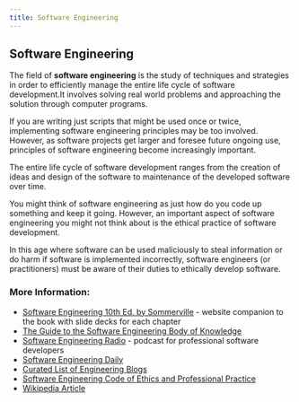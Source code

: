 ```yaml
---
title: Software Engineering
---
```

## Software Engineering

The field of **software engineering** is the study of techniques and strategies in order to efficiently manage the entire life cycle of software development.It involves solving real world problems and approaching the solution through computer programs.

If you are writing just scripts that might be used once or twice, implementing software engineering principles may be too involved. However, as software projects get larger and foresee future ongoing use, principles of software engineering become increasingly important.

The entire life cycle of software development ranges from the creation of ideas and design of the software to maintenance of the developed software over time.

You might think of software engineering as just how do you code up something and keep it going. However, an important aspect of software engineering you might not think about is the ethical practice of software development.

In this age where software can be used maliciously to steal information or do harm if software is implemented incorrectly, software engineers (or practitioners) must be aware of their duties to ethically develop software. 

### More Information:

- <a href='http://iansommerville.com/software-engineering-book/' target='_blank' rel='nofollow'>Software Engineering 10th Ed. by Sommerville</a> - website companion to the book with slide decks for each chapter
- <a href='https://www.computer.org/web/swebok' target='_blank' rel='nofollow'>The Guide to the Software Engineering Body of Knowledge</a>
- <a href='http://www.se-radio.net/' target='_blank' rel='nofollow'>Software Engineering Radio</a> - podcast for professional software developers
- <a href='https://softwareengineeringdaily.com/' target='_blank' rel='nofollow'>Software Engineering Daily</a>
- <a href='https://github.com/kilimchoi/engineering-blogs' target='_blank' rel='nofollow'>Curated List of Engineering Blogs</a>
- <a href='http://www.acm.org/about/se-code' target='_blank' rel='nofollow'>Software Engineering Code of Ethics and Professional Practice</a>
- <a href='https://en.wikipedia.org/wiki/Software_engineering' rel='nofollow'>Wikipedia Article</a>
